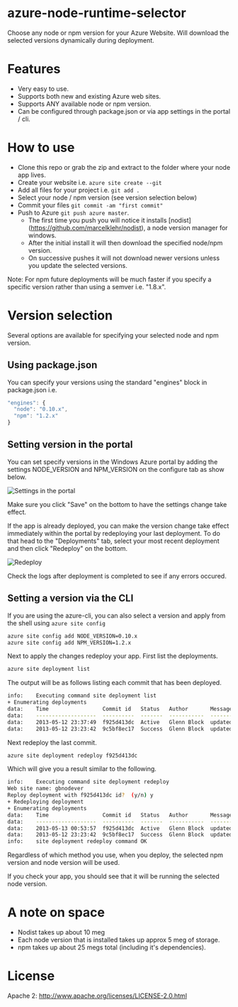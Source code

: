 azure-node-runtime-selector
===========================

Choose any node or npm version for your Azure Website. Will download the selected versions dynamically during deployment.

# Features
* Very easy to use.
* Supports both new and existing Azure web sites.
* Supports ANY available node or npm version.
* Can be configured through package.json or via app settings in the portal / cli.

# How to use

* Clone this repo or grab the zip and extract to the folder where your node app lives. 
* Create your website i.e. `azure site create --git`
* Add all files for your project i.e. `git add .`
* Select your node / npm version (see version selection below)
* Commit your files `git commit -am "first commit"`
* Push to Azure `git push azure master`. 
  * The first time you push you will notice it installs [nodist] (https://github.com/marcelklehr/nodist), a node version manager for windows.
  * After the initial install it will then download the specified node/npm version.
  * On successive pushes it will not download newer versions unless you update the selected versions.

Note: For npm future deployments will be much faster if you specify a specific version rather than using a semver i.e. "1.8.x". 

# Version selection
Several options are available for specifying your selected node and npm version.

## Using package.json
You can specify your versions using the standard "engines" block in package.json i.e.
```javascript
"engines": {
  "node": "0.10.x",
  "npm": "1.2.x"
}
```
## Setting version in the portal
You can set specify versions in the Windows Azure portal by adding the settings NODE_VERSION and NPM_VERSION on the configure tab as show below.

![Settings in the portal](https://dl.dropboxusercontent.com/u/6860088/NODE%20APP%20SETTINGS.png "Windows Azure Portal")

Make sure you click "Save" on the bottom to have the settings change take effect.

If the app is already deployed, you can make the version change take effect immediately within the portal by redeploying your last deployment. To do that head to the "Deployments" tab, select your most recent deployment and then click "Redeploy" on the bottom.

![Redeploy](https://dl.dropboxusercontent.com/u/6860088/version%20selection%20redeploy.png "Redeploying the last deployment")

Check the logs after deployment is completed to see if any errors occured.

## Setting a version via the CLI
If you are using the azure-cli, you can also select a version and apply from the shell using `azure site config`

```bash
azure site config add NODE_VERSION=0.10.x
azure site config add NPM_VERSION=1.2.x
```

Next to apply the changes redeploy your app. First list the deployments.

```bash
azure site deployment list
```

The output will be as follows listing each commit that has been deployed.

```bash
info:    Executing command site deployment list
+ Enumerating deployments
data:    Time                 Commit id   Status   Author       Message
data:    -------------------  ----------  -------  -----------  ------------
data:    2013-05-12 23:37:49  f925d413dc  Active   Glenn Block  updated
data:    2013-05-12 23:23:42  9c5bf8ec17  Success  Glenn Block  updated
```

Next redeploy the last commit.

```bash
azure site deployment redeploy f925d413dc
```

Which will give you a result similar to the following.

```bash
info:    Executing command site deployment redeploy
Web site name: gbnodever
Reploy deployment with f925d413dc id?  (y/n) y
+ Redeploying deployment
+ Enumerating deployments
data:    Time                 Commit id   Status   Author       Message
data:    -------------------  ----------  -------  -----------  ------------
data:    2013-05-13 00:53:57  f925d413dc  Active   Glenn Block  updated
data:    2013-05-12 23:23:42  9c5bf8ec17  Success  Glenn Block  updated
info:    site deployment redeploy command OK
```

Regardless of which method you use, when you deploy, the selected npm version and node version will be used.

If you check your app, you should see that it will be running the selected node version.

# A note on space
* Nodist takes up about 10 meg
* Each node version that is installed takes up approx 5 meg of storage. 
* npm takes up about 25 megs total (including it's dependencies).

# License
Apache 2: http://www.apache.org/licenses/LICENSE-2.0.html
